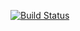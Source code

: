[![Build Status](https://travis-ci.org/menzus/jwt4s.svg?branch=master)](https://travis-ci.org/menzus/jwt4s)
